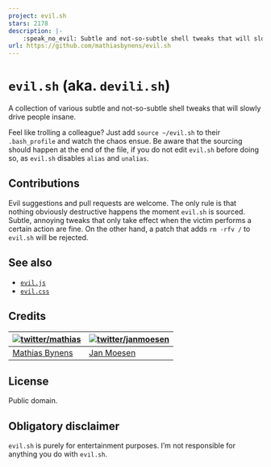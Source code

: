```yaml
---
project: evil.sh
stars: 2178
description: |-
    :speak_no_evil: Subtle and not-so-subtle shell tweaks that will slowly drive people insane.
url: https://github.com/mathiasbynens/evil.sh
---
```


# `evil.sh` (aka. `devili.sh`)

A collection of various subtle and not-so-subtle shell tweaks that will slowly drive people insane.

Feel like trolling a colleague? Just add `source ~/evil.sh` to their `.bash_profile` and watch the chaos ensue.
Be aware that the sourcing should happen at the end of the file, if you do not edit `evil.sh` before doing so, as `evil.sh` disables `alias` and `unalias`.

## Contributions

Evil suggestions and pull requests are welcome. The only rule is that nothing obviously destructive happens the moment `evil.sh` is sourced. Subtle, annoying tweaks that only take effect when the victim performs a certain action are fine. On the other hand, a patch that adds `rm -rfv /` to `evil.sh` will be rejected.

## See also

* [`evil.js`](https://web.archive.org/web/20190222132600/https://github.com/kitcambridge/evil.js)
* [`evil.css`](https://github.com/tlrobinson/evil.css)

## Credits

| [![twitter/mathias](https://gravatar.com/avatar/24e08a9ea84deb17ae121074d0f17125?s=70)](https://twitter.com/mathias "Follow @mathias on Twitter") | [![twitter/janmoesen](https://gravatar.com/avatar/f0e6c7e4835c71c987b13e0dc4ed3a72?s=70)](https://twitter.com/janmoesen "Follow @janmoesen on Twitter") |
|---|---|
| [Mathias Bynens](https://mathiasbynens.be/) | [Jan Moesen](http://jan.moesen.nu/) |

## License

Public domain.

## Obligatory disclaimer

`evil.sh` is purely for entertainment purposes. I’m not responsible for anything you do with `evil.sh`.

